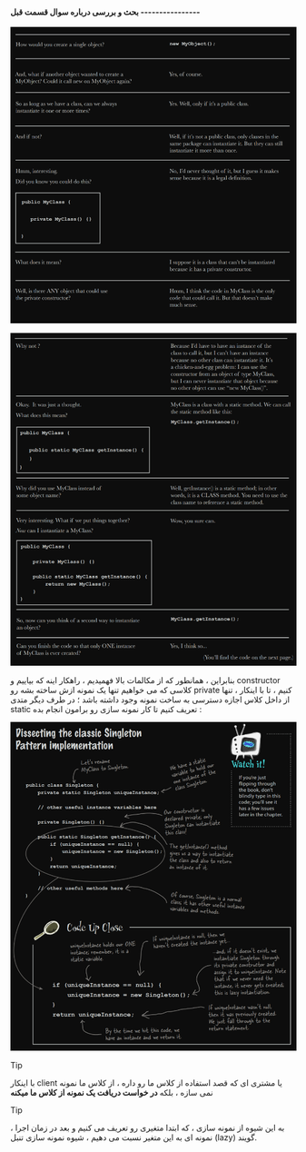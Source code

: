 #### بحث و بررسی درباره سوال قسمت قبل ----------------

![](./Images/Pasted%20image%2020240702151819.png)

![](./Images/Pasted%20image%2020240702151844.png)

بنابراین ، همانطور که از مکالمات بالا فهمیدیم ، راهکار اینه که بیاییم و constructor کلاسی که می خواهیم تنها یک نمونه ازش ساخته بشه رو private کنیم ، تا با اینکار ، تنها از داخل کلاس اجازه دسترسی به ساخت نمونه وجود داشته باشد ؛ در طرف دیگر متدی static تعریف کنیم تا کار نمونه سازی رو برامون انجام بده :

![](./Images/Pasted%20image%2020240702152125.png)

>[!tip]
>با اینکار client یا مشتری ای که قصد استفاده از کلاس ما رو داره ، از کلاس ما نمونه نمی سازه ، بلکه **در خواست دریافت یک نمونه از کلاس ما میکنه**

>[!tip]
>به این شیوه از نمونه سازی ، که ابتدا متغیری رو تعریف می کنیم و بعد در زمان اجرا ، نمونه ای به این متغیر نسبت می دهیم ، شیوه نمونه سازی تنبل (lazy) گویند.

